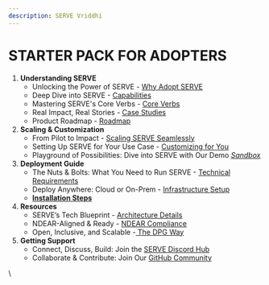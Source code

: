 ```yaml
---
description: SERVE Vriddhi
---
```


# STARTER PACK FOR ADOPTERS

1. **Understanding SERVE**
   * Unlocking the Power of SERVE _-_ [Why Adopt SERVE](../for-adopters/why-adopt-serve.md)
   * Deep Dive into SERVE - [Capabilities](capabilities/)
   * Mastering SERVE's Core Verbs _-_ [Core Verbs](capabilities/core-verbs.md)
   * Real Impact, Real Stories - [Case Studies](../for-adopters/case-studies.md)
   * Product Roadmap - [Roadmap](../contribute/product-roadmap.md)
2. **Scaling & Customization**
   * From Pilot to Impact - [Scaling SERVE Seamlessly](../for-adopters/scaling-and-customization.md)
   * Setting Up SERVE for Your Use Case - [Customizing for You](../for-adopters/configuration-for-various-use-case.md)
   * Playground of Possibilities: Dive into SERVE with Our Demo [_Sandbox_](demo-sandbox.md)
3. **Deployment Guide**
   * The Nuts & Bolts: What You Need to Run SERVE - [Technical Requirements](../for-adopters/technical-requirements.md)
   * Deploy Anywhere: Cloud or On-Prem - [Infrastructure Setup](../for-adopters/deployment-guide.md)
   * [**Installation Steps**](../contribute/installing-serve-vriddhi/)
4. **Resources**
   * SERVE’s Tech Blueprint - [Architecture Details](architecture/)
   * NDEAR-Aligned & Ready - [NDEAR Compliance](ndear-compliance.md)
   * Open, Inclusive, and Scalable -[ The DPG Way](digital-public-good-dpg-principles.md)
5. **Getting Support**
   * Connect, Discuss, Build: Join the [SERVE Discord Hub](https://discord.com/channels/928602017746796654/1060821968640811078)
   * Collaborate & Contribute: Join Our [GitHub Community](https://github.com/orgs/Sunbird-Serve/discussions)





\
